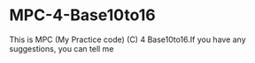 # MPC-4-Base10to16
This is MPC (My Practice code) (C) 4 Base10to16.If you have any suggestions, you can tell me
